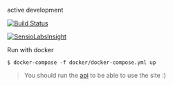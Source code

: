 active development

[![Build Status](https://travis-ci.org/Tekstove/Tekstove.svg?branch=master)](https://travis-ci.org/Tekstove/Tekstove)

[![SensioLabsInsight](https://insight.sensiolabs.com/projects/14fd49d4-2b7f-4fdd-9e3e-ebcee21745d0/big.png)](https://insight.sensiolabs.com/projects/14fd49d4-2b7f-4fdd-9e3e-ebcee21745d0)

Run with docker
```
$ docker-compose -f docker/docker-compose.yml up
```
> You should run the [api](https://github.com/Tekstove/Tekstove-api) to be able to use the site :)
